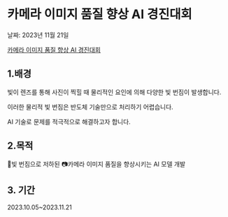 # 카메라 이미지 품질 향상 AI 경진대회

날짜: 2023년 11월 21일

[카메라 이미지 품질 향상 AI 경진대회](https://dacon.io/competitions/official/235746/overview/description)

## 1.배경

빛이 렌즈를 통해 사진이 찍힐 때 물리적인 요인에 의해 다양한 빛 번짐이 발생합니다.

이러한 물리적 빛 번짐은 반도체 기술만으로 처리하기 어렵습니다.

AI 기술로 문제를 적극적으로 해결하고자 합니다.

## 2.목적

🌟빛 번짐으로 저하된 📷카메라 이미지 품질을 향상시키는 AI 모델 개발

## 3. 기간

2023.10.05~2023.11.21
